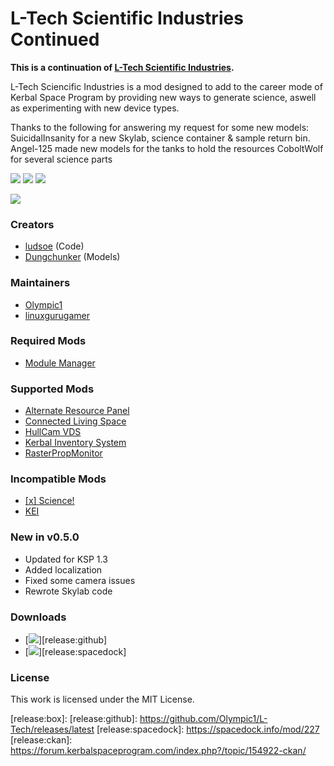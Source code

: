 # L-Tech Scientific Industries Continued
**This is a continuation of [L-Tech Scientific Industries](https://forum.kerbalspaceprogram.com/index.php?/topic/49319-ltech/).**

L-Tech Sciencific Industries is a mod designed to add to the career mode of Kerbal Space Program by providing new ways to generate science, aswell as experimenting with new device types.

Thanks to the following for answering my request for some new models:
	SuicidalInsanity for a new Skylab, science container & sample return bin.
	Angel-125 made new models for the tanks to hold the resources
	CoboltWolf for several science parts


[![][shield:ksp]][site:ksp]
[![][shield:ckan]][thread:ckan]
[![][shield:mit]][file:license]

[![][logo:ltech]][thread:ltech]

### Creators
* [ludsoe](https://forum.kerbalspaceprogram.com/index.php?/profile/6624-ludsoe/) (Code)
* [Dungchunker](https://forum.kerbalspaceprogram.com/index.php?/profile/67255-dungchunker/) (Models)

### Maintainers
* [Olympic1](https://forum.kerbalspaceprogram.com/index.php?/profile/79730-olympic1/)
* [linuxgurugamer](https://forum.kerbalspaceprogram.com/index.php?/profile/129964-linuxgurugamer/)

### Required Mods
* [Module Manager](https://forum.kerbalspaceprogram.com/index.php?/topic/50533-mm/)

### Supported Mods
* [Alternate Resource Panel](https://forum.kerbalspaceprogram.com/index.php?/topic/54876-arp/)
* [Connected Living Space](https://forum.kerbalspaceprogram.com/index.php?/topic/109972-cls/)
* [HullCam VDS](https://forum.kerbalspaceprogram.com/index.php?/topic/145633-vds/)
* [Kerbal Inventory System](https://forum.kerbalspaceprogram.com/index.php?/topic/101928-kis/)
* [RasterPropMonitor](https://forum.kerbalspaceprogram.com/index.php?/topic/105821-rpm/)

### Incompatible Mods
* [[x] Science!](https://forum.kerbalspaceprogram.com/index.php?/topic/107661-science)
* [KEI](https://forum.kerbalspaceprogram.com/index.php?/topic/143433-kei)

### New in v0.5.0
* Updated for KSP 1.3
* Added localization
* Fixed some camera issues
* Rewrote Skylab code

### Downloads
* [![][image:github]][release:github]
* [![][image:spacedock]][release:spacedock]

### License
This work is licensed under the MIT License.



[site:ksp]: https://kerbalspaceprogram.com/
[thread:ckan]: https://forum.kerbalspaceprogram.com/index.php?/topic/154922-ckan/
[file:license]: https://github.com/Olympic1/L-Tech/blob/master/LICENSE.txt

[shield:ksp]: https://img.shields.io/badge/KSP-v1.3.x-green.svg
[shield:ckan]: https://img.shields.io/badge/CKAN-Indexed-brightgreen.svg
[shield:mit]: https://img.shields.io/badge/License-MIT-blue.svg

[logo:ltech]: https://github.com/Olympic1/L-Tech/blob/master/GameData/LTech/Flags/LTechScience.png
[thread:ltech]: https://forum.kerbalspaceprogram.com/index.php?/topic/49319-ltech/

[release:dropbox]:
[release:onedrive]:
[release:box]:
[release:github]: https://github.com/Olympic1/L-Tech/releases/latest
[release:spacedock]: https://spacedock.info/mod/227
[release:ckan]: https://forum.kerbalspaceprogram.com/index.php?/topic/154922-ckan/

[image:dropbox]: http://i60.tinypic.com/70jj43.jpg
[image:onedrive]: http://i67.tinypic.com/169lvds.png
[image:box]: http://i68.tinypic.com/2zxur92.png
[image:github]: http://i59.tinypic.com/2i11u2d.jpg
[image:spacedock]: http://i65.tinypic.com/ot0ks9.jpg
[image:ckan]: http://i59.tinypic.com/jidcvk.jpg
